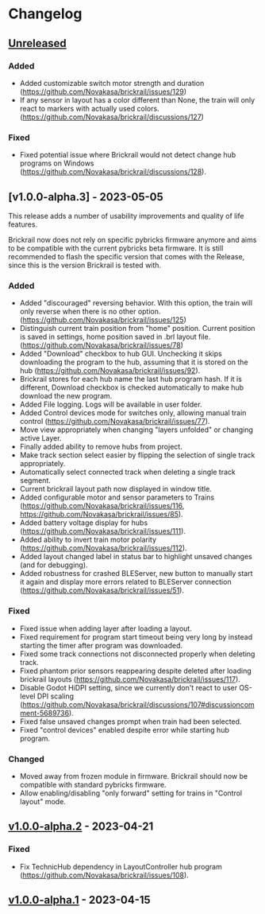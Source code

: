 <!-- Refer to https://keepachangelog.com/en/1.0.0/ for guidance. -->
<!-- template stolen from pybricks-micropython repository -->

# Changelog

## [Unreleased]

### Added

- Added customizable switch motor strength and duration (https://github.com/Novakasa/brickrail/issues/129)
- If any sensor in layout has a color different than None, the train will only react to markers with actually used colors. (https://github.com/Novakasa/brickrail/discussions/127)

### Fixed

- Fixed potential issue where Brickrail would not detect change hub programs on Windows (https://github.com/Novakasa/brickrail/discussions/128).

## [v1.0.0-alpha.3] - 2023-05-05

This release adds a number of usability improvements and quality of life features.

Brickrail now does not rely on specific pybricks firmware anymore and aims to be compatible with the current pybricks beta firmware. It is still recommended to flash the specific version that comes with the Release, since this is the version Brickrail is tested with.

### Added

- Added "discouraged" reversing behavior. With this option, the train will only reverse when there is no other option. (https://github.com/Novakasa/brickrail/issues/125)
- Distinguish current train position from "home" position. Current position is saved in settings, home position saved in .brl layout file. (https://github.com/Novakasa/brickrail/issues/78)
- Added "Download" checkbox to hub GUI. Unchecking it skips downloading the program to the hub, assuming that it is stored on the hub (https://github.com/Novakasa/brickrail/issues/92).
- Brickrail stores for each hub name the last hub program hash. If it is different, Download checkbox is checked automatically to make hub download the new program.
- Added File logging. Logs will be available in user folder.
- Added Control devices mode for switches only, allowing manual train control (https://github.com/Novakasa/brickrail/issues/77).
- Move view appropriately when changing "layers unfolded" or changing active Layer.
- Finally added ability to remove hubs from project.
- Make track section select easier by flipping the selection of single track appropriately.
- Automatically select connected track when deleting a single track segment.
- Current brickrail layout path now displayed in window title.
- Added configurable motor and sensor parameters to Trains (https://github.com/Novakasa/brickrail/issues/116, https://github.com/Novakasa/brickrail/issues/85).
- Added battery voltage display for hubs (https://github.com/Novakasa/brickrail/issues/111).
- Added ability to invert train motor polarity (https://github.com/Novakasa/brickrail/issues/112).
- Added layout changed label in status bar to highlight unsaved changes (and for debugging).
- Added robustness for crashed BLEServer, new button to manually start it again and display more errors related to BLEServer connection (https://github.com/Novakasa/brickrail/issues/51).

### Fixed

- Fixed issue when adding layer after loading a layout.
- Fixed requirement for program start timeout being very long by instead starting the timer after program was downloaded.
- Fixed some track connections not disconnected properly when deleting track.
- Fixed phantom prior sensors reappearing despite deleted after loading brickrail layouts (https://github.com/Novakasa/brickrail/issues/117).
- Disable Godot HiDPI setting, since we currently don't react to user OS-level DPI scaling (https://github.com/Novakasa/brickrail/discussions/107#discussioncomment-5689736).
- Fixed false unsaved changes prompt when train had been selected.
- Fixed "control devices" enabled despite error while starting hub program.

### Changed

- Moved away from frozen module in firmware. Brickrail should now be compatible with standard pybricks firmware.
- Allow enabling/disabling "only forward" setting for trains in "Control layout" mode.

## [v1.0.0-alpha.2] - 2023-04-21

### Fixed

- Fix TechnicHub dependency in LayoutController hub program (https://github.com/Novakasa/brickrail/issues/108).

## [v1.0.0-alpha.1] - 2023-04-15

<!-- diff links for headers -->
[Unreleased]: https://github.com/Novakasa/brickrail/compare/v1.0.0-alpha.3...HEAD
[v1.0.0-alpha.2]: https://github.com/Novakasa/brickrail/compare/v1.0.0-alpha.1...v1.0.0-alpha.3
[v1.0.0-alpha.2]: https://github.com/Novakasa/brickrail/compare/v1.0.0-alpha.1...v1.0.0-alpha.2
[v1.0.0-alpha.1]: https://github.com/Novakasa/brickrail/tree/v1.0.0-alpha.1
